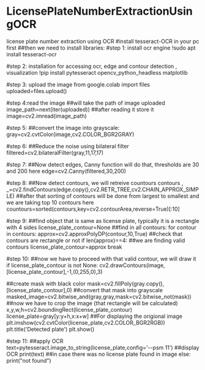 # LicensePlateNumberExtractionUsingOCR
license plate number extraction using OCR
#install tesseract-OCR in your pc first
##then we need to install libraries:
#step 1: install ocr engine
!sudo apt install tesseract-ocr 

#step 2: installation for accessing ocr, edge and contour detection , visualization 
!pip install pytesseract opencv_python_headless matplotlib

#step 3: upload the image
from google.colab import files
uploaded=files.upload()

#step 4:read the image
##will take the path of image uploaded
image_path=next(iter(uploaded))
##after reading it store it
image=cv2.imread(image_path)

#step 5:
##convert the image into grayscale:
gray=cv2.cvtColor(image,cv2.COLOR_BGR2GRAY)

#step 6:
##Reduce the noise using bilateral filter
filtered=cv2.bilateralFilter(gray,11,17,17)

#step 7:
##Now detect edges, Canny function will do that, thresholds are 30 and 200 here
edge=cv2.Canny(filtered,30,200)

#step 8:
##Now detect contours, we will retreive countours
contours , _=cv2.findContours(edge.copy(),cv2.RETR_TREE,cv2.CHAIN_APPROX_SIMPLE)
##after that sorting of contours will be done from largest to smallest and we are taking top 10 contours here
countours=sorted(contours,key=cv2.contourArea,reverse=True)[:10]

#step 9:
##find object that is same as license plate, typically it is a rectangle with 4 sides
license_plate_contour=None
##find in all contours:
for contour in contours:
  approx=cv2.approxPolyDP(contour,10,True)
##check that contours are rectangle or not
  if len(approx)==4:
##we are finding valid contours
    license_plate_contour=approx
    break

#step 10:
##now we have to proceed with that valid contour, we will draw it
if license_plate_contour is not None:
  cv2.drawContours(image,[license_plate_contour],-1,(0,255,0),3)

##create mask with black color
  mask=cv2.fillPoly(gray.copy(),[license_plate_contour],0)
##convert that mask into grayscale
  masked_image=cv2.bitwise_and(gray,gray,mask=cv2.bitwise_not(mask))
##now we have to crop the image (that rectangle will be calculated)
  x,y,w,h=cv2.boundingRect(license_plate_contour)
  license_plate=gray[y:y+h,x:x+w]
##For displaying the origional image
  plt.imshow(cv2.cvtColor(license_plate,cv2.COLOR_BGR2RGB))
  plt.title('Detected plate')
  plt.show()

#step 11:
##apply OCR
  text=pytesseract.image_to_string(license_plate,config='--psm 11')
##display OCR
  print(text)
##in case there was no license plate found in image
else:
  print("not found")



